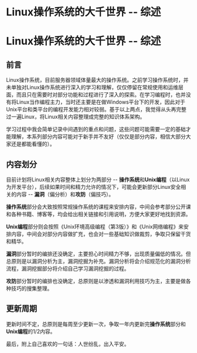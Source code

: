 # 

# Linux操作系统的大千世界 -- 综述


# Linux操作系统的大千世界 -- 综述

## 前言

Linux操作系统，目前服务器领域体量最大的操作系统。之前学习操作系统时，并未单独对Linux操作系统进行深入的学习和理解，仅仅停留在常规使用和运维层面，而且只在需要时对部分功能和过程进行了深入的探索。在学习编程时，也并没有将Linux当作编程主力，当时还主要是在做Windows平台下的开发，因此对于Unix平台和类平台的编程开发能力相对较弱。基于以上两点，我觉得从头再完整过一遍Linux，将Linux相关内容整理成完整的知识体系架构。

学习过程中我会简单记录中间遇到的重点和问题，这些问题可能需要一定的基础才能理解，本系列部分内容可能对于新手并不友好（仅仅是部分内容，相信大部分大家还是都能看懂的）。

## 内容划分

目前计划将Linux相关内容整体上划分为两部分 -- **操作系统**和**Unix编程**（以Linux为开发平台），后续如果时间和精力允许的情况下，可能会更新部分Linux安全相关的内容 -- **漏洞**（偏分析）和**攻防**（偏技巧）。

**操作系统**部分会大致按照常规操作系统的课程来安排内容，中间会参考部分公开课和各种书籍、博客等，均会给出相关链接和引用说明，方便大家更好地找到资源。

**Unix编程**部分则会按照《Unix环境高级编程（第3版）》和《Unix网络编程》来安排内容，中间会对部分内容做扩充，也会对一些基础知识做裁剪，争取只保留干货和精华。

**漏洞**部分暂时的编排还没确定，主要担心时间精力不够，出现质量偏低的情况。但总原则是以漏洞分析为主，漏洞挖掘为补充。漏洞分析将会介绍规范化的漏洞分析流程，漏洞挖掘部分将介绍自己学习漏洞挖掘的过程。

**攻防**部分暂时的编排也没确定，总原则是以渗透和漏洞利用技巧为主，主要是做各种技巧的搜集整理。

## 更新周期

更新时间不定，总原则是每周至少更新一次，争取一年内更新完**操作系统**部分和**Unix编程**的1/2内容。

最后，附上自己喜欢的一句话：人世纷乱，出入平安。



